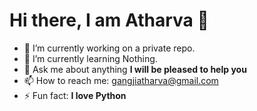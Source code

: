 # Hi there, I am Atharva 👋


<!-- dasfdasdfasdff !-->
- 🔭 I’m currently working on a private repo.
- 🌱 I’m currently learning Nothing.
- 💬 Ask me about anything **I will be pleased to help you**
- 📫 How to reach me: [gangjiatharva@gmail.com](mailto:gangjiatharva@gmail.com)
- ⚡ Fun fact: **I love Python**
